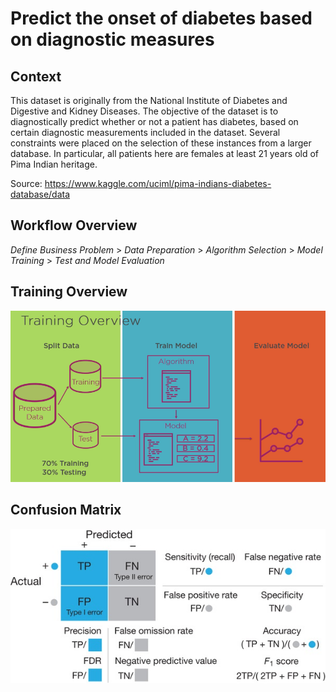 # Predict the onset of diabetes based on diagnostic measures

## Context
This dataset is originally from the National Institute of Diabetes and Digestive and Kidney Diseases. The objective of the dataset is to diagnostically predict whether or not a patient has diabetes, based on certain diagnostic measurements included in the dataset. Several constraints were placed on the selection of these instances from a larger database. In particular, all patients here are females at least 21 years old of Pima Indian heritage.

Source: https://www.kaggle.com/uciml/pima-indians-diabetes-database/data

## Workflow Overview
*Define Business Problem* > *Data Preparation* > *Algorithm Selection* > *Model Training* > *Test and Model Evaluation*

## Training Overview
![](/Images/BCA76185-D6FD-4AA4-8D4E-F484684D517E.png?raw=true)

## Confusion Matrix
![](/Images/Unknown.jpg?raw=true)
